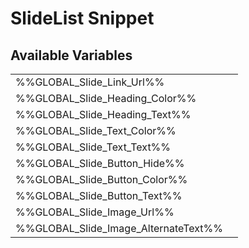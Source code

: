 # <span class="jumptarget"> SlideList Snippet </span>

## <span class="jumptarget"> Available Variables </span>
|||
|---|---|
| %%GLOBAL_Slide_Link_Url%% |
| %%GLOBAL_Slide_Heading_Color%% |
| %%GLOBAL_Slide_Heading_Text%% |
| %%GLOBAL_Slide_Text_Color%% |
| %%GLOBAL_Slide_Text_Text%% |
| %%GLOBAL_Slide_Button_Hide%% |
| %%GLOBAL_Slide_Button_Color%% |
| %%GLOBAL_Slide_Button_Text%% |
| %%GLOBAL_Slide_Image_Url%% |
| %%GLOBAL_Slide_Image_AlternateText%% |
